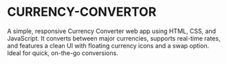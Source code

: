 # CURRENCY-CONVERTOR
A simple, responsive Currency Converter web app using HTML, CSS, and JavaScript. It converts between major currencies, supports real-time rates, and features a clean UI with floating currency icons and a swap option. Ideal for quick, on-the-go conversions.
